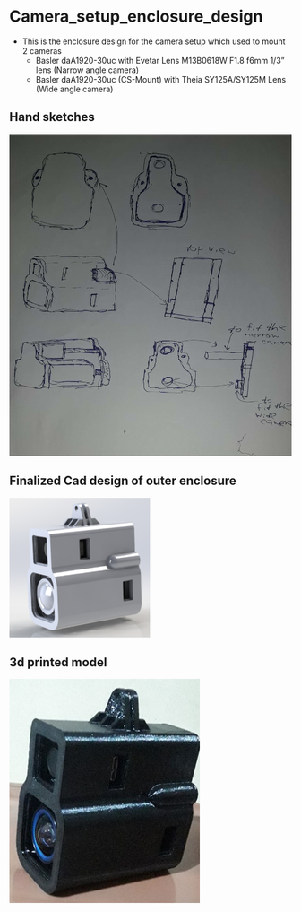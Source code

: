 # Camera_setup_enclosure_design
* This is the enclosure design for the camera setup which used to mount 2 cameras
  * Basler daA1920-30uc with Evetar Lens M13B0618W F1.8 f6mm 1/3” lens (Narrow angle camera)
  * Basler daA1920-30uc (CS-Mount) with Theia SY125A/SY125M Lens (Wide angle camera)
  
 
 ## Hand sketches
 ![Hand sketch of outer enclosure](https://github.com/entc17fyp6/Camera_setup_enclosure_design/blob/main/images/hand_drawings/outer_enclosure_design.jpg)
 
 ## Finalized Cad design of outer enclosure
 
 ![Cad design of outer enclosure](https://github.com/entc17fyp6/Camera_setup_enclosure_design/blob/main/images/cad_design.png)
 
 ## 3d printed model
 
 ![3d printed design](https://github.com/entc17fyp6/Camera_setup_enclosure_design/blob/main/images/3d_printed_design.jpg)
 
